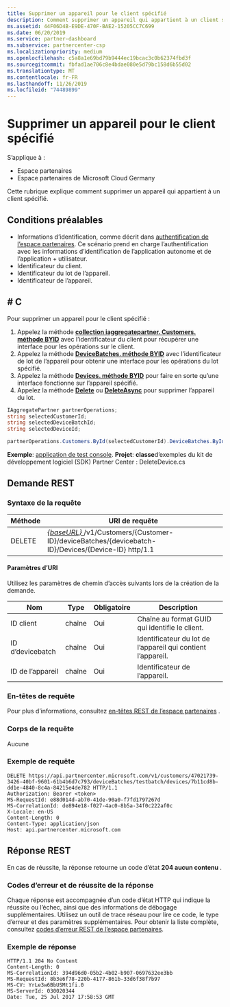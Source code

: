 ```yaml
---
title: Supprimer un appareil pour le client spécifié
description: Comment supprimer un appareil qui appartient à un client spécifié.
ms.assetid: 44F06D4B-E9DE-470F-BAE2-15205CC7C699
ms.date: 06/20/2019
ms.service: partner-dashboard
ms.subservice: partnercenter-csp
ms.localizationpriority: medium
ms.openlocfilehash: c5a8a1e69bd79b9444ec19bcac3c0b62374fbd3f
ms.sourcegitcommit: fbfad1ae706c8e4bdae080e5d79bc158d6b55d02
ms.translationtype: MT
ms.contentlocale: fr-FR
ms.lasthandoff: 11/26/2019
ms.locfileid: "74489899"
---
```

# <a name="delete-a-device-for-the-specified-customer"></a>Supprimer un appareil pour le client spécifié

S’applique à :

- Espace partenaires
- Espace partenaires de Microsoft Cloud Germany

Cette rubrique explique comment supprimer un appareil qui appartient à un client spécifié.

## <a name="prerequisites"></a>Conditions préalables

- Informations d’identification, comme décrit dans [authentification de l’espace partenaires](partner-center-authentication.md). Ce scénario prend en charge l’authentification avec les informations d’identification de l’application autonome et de l’application + utilisateur.
- Identificateur du client.
- Identificateur du lot de l’appareil.
- Identificateur de l’appareil.

## <a name="c"></a>\# C

Pour supprimer un appareil pour le client spécifié :

1. Appelez la méthode [**collection iaggregatepartner. Customers. méthode BYID**](https://docs.microsoft.com/dotnet/api/microsoft.store.partnercenter.customers.icustomercollection.byid) avec l’identificateur du client pour récupérer une interface pour les opérations sur le client.
2. Appelez la méthode [**DeviceBatches. méthode BYID**](https://docs.microsoft.com/dotnet/api/microsoft.store.partnercenter.devicesdeployment.idevicesbatchcollection.byid) avec l’identificateur de lot de l’appareil pour obtenir une interface pour les opérations du lot spécifié.
3. Appelez la méthode [**Devices. méthode BYID**](https://docs.microsoft.com/dotnet/api/microsoft.store.partnercenter.devicesdeployment.idevicecollection.byid) pour faire en sorte qu’une interface fonctionne sur l’appareil spécifié.
4. Appelez la méthode [**Delete**](https://docs.microsoft.com/dotnet/api/microsoft.store.partnercenter.devicesdeployment.idevice.delete) ou [**DeleteAsync**](https://docs.microsoft.com/dotnet/api/microsoft.store.partnercenter.devicesdeployment.idevice.deleteasync) pour supprimer l’appareil du lot.

``` csharp
IAggregatePartner partnerOperations;
string selectedCustomerId;
string selectedDeviceBatchId;
string selectedDeviceId;

partnerOperations.Customers.ById(selectedCustomerId).DeviceBatches.ById(selectedDeviceBatchId).Devices.ById(selectedDeviceId).Delete();
```

**Exemple**: [application de test console](console-test-app.md). **Projet**: **classe**d’exemples du kit de développement logiciel (SDK) Partner Center : DeleteDevice.cs

## <a name="rest-request"></a>Demande REST

### <a name="request-syntax"></a>Syntaxe de la requête

| Méthode     | URI de requête                                                                                                                        |
|------------|------------------------------------------------------------------------------------------------------------------------------------|
| DELETE     | [ *{baseURL}* ](partner-center-rest-urls.md)/v1/Customers/{Customer-ID}/deviceBatches/{devicebatch-ID}/Devices/{Device-ID} http/1.1  |

#### <a name="uri-parameters"></a>Paramètres d’URI

Utilisez les paramètres de chemin d’accès suivants lors de la création de la demande.

| Nom           | Type   | Obligatoire | Description                                                        |
|----------------|--------|----------|--------------------------------------------------------------------|
| ID client    | chaîne | Oui      | Chaîne au format GUID qui identifie le client.              |
| ID d’devicebatch | chaîne | Oui      | Identificateur du lot de l’appareil qui contient l’appareil. |
| ID de l’appareil      | chaîne | Oui      | Identificateur de l’appareil.                                             |

### <a name="request-headers"></a>En-têtes de requête

Pour plus d’informations, consultez [en-têtes REST de l’espace partenaires](headers.md) .

### <a name="request-body"></a>Corps de la requête

Aucune

### <a name="request-example"></a>Exemple de requête

```http
DELETE https://api.partnercenter.microsoft.com/v1/customers/47021739-3426-40bf-9601-61b4b6d7c793/deviceBatches/testbatch/devices/7b11cd8b-dd1e-4840-8c4a-84215e4de782 HTTP/1.1
Authorization: Bearer <token>
MS-RequestId: e88d014d-ab70-41de-90a0-f7fd1797267d
MS-CorrelationId: de894e18-f027-4ac0-8b5a-34f0c222af0c
X-Locale: en-US
Content-Length: 0
Content-Type: application/json
Host: api.partnercenter.microsoft.com
```

## <a name="rest-response"></a>Réponse REST

En cas de réussite, la réponse retourne un code d’état **204 aucun contenu** .

### <a name="response-success-and-error-codes"></a>Codes d’erreur et de réussite de la réponse

Chaque réponse est accompagnée d’un code d’état HTTP qui indique la réussite ou l’échec, ainsi que des informations de débogage supplémentaires. Utilisez un outil de trace réseau pour lire ce code, le type d’erreur et des paramètres supplémentaires. Pour obtenir la liste complète, consultez [codes d’erreur REST de l’espace partenaires](error-codes.md).

### <a name="response-example"></a>Exemple de réponse

```http
HTTP/1.1 204 No Content
Content-Length: 0
MS-CorrelationId: 394d96d0-05b2-4b02-b907-0697632ee3bb
MS-RequestId: 8b3e6f78-220b-4177-861b-33d6f38f7b97
MS-CV: YrLe3w6BbUSMt1fi.0
MS-ServerId: 030020344
Date: Tue, 25 Jul 2017 17:58:53 GMT
```
